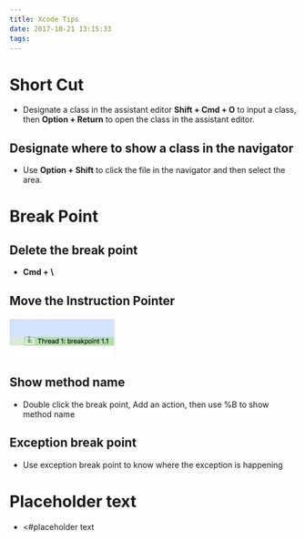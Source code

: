 ```yaml
---
title: Xcode Tips
date: 2017-10-21 13:15:33
tags:
---
```


# Short Cut
* Designate a class in the assistant editor
**Shift + Cmd + O** to input a class, then **Option + Return** to open the class in the assistant editor.

## Designate where to show a class in the navigator
* Use **Option + Shift** to click the file in the navigator and then select the area.

# Break Point
## Delete the break point
* **Cmd + \\**

## Move the Instruction Pointer
![](https://github.com/namazu923/namazu923.github.io/blob/hexo/source/images/Xcode_Tips/Instruction_Pointer.jpeg?raw=true)

## Show method name
* Double click the break point, Add an action, then use %B to show method name

## Exception break point
* Use exception break point to know where the exception is happening

# Placeholder text
* <#placeholder text


